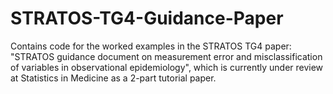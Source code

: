 # STRATOS-TG4-Guidance-Paper
Contains code for the worked examples in the STRATOS TG4 paper: "STRATOS guidance document on measurement error and misclassification of variables in observational epidemiology", which is currently under review at Statistics in Medicine as a 2-part tutorial paper.
